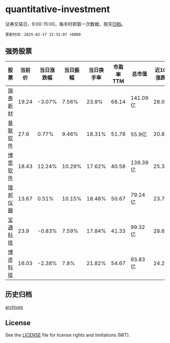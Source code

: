 # quantitative-investment

证券交易日，9:00-15:00，每半时抓取一次数据，按天[归档](archives)。

`更新时间：2025-02-17 15:31:07 +0800`

## 强势股票

|股票|当前价|当日涨跌幅|当日振幅|当日换手率|市盈率TTM|总市值|近10日涨跌幅|
|----|----|----|----|----|----|----|----|
|[瑞泰新材](https://xueqiu.com/S/SZ301238)|19.24|-3.07%|7.56%|23.9%|68.14|141.09亿|28.01%|
|[普联软件](https://xueqiu.com/S/SZ300996)|27.6|0.77%|9.46%|18.31%|51.78|55.9亿|20.84%|
|[博思软件](https://xueqiu.com/S/SZ300525)|18.43|12.24%|10.29%|17.62%|40.58|139.39亿|25.37%|
|[理邦仪器](https://xueqiu.com/S/SZ300206)|13.67|0.51%|10.15%|18.48%|50.67|79.24亿|23.71%|
|[宝通科技](https://xueqiu.com/S/SZ300031)|23.9|-0.83%|7.59%|17.84%|41.33|99.32亿|28.63%|
|[博彦科技](https://xueqiu.com/S/SZ002649)|16.03|-2.38%|7.8%|21.82%|54.67|93.83亿|24.26%|

## 历史归档

[archives](archives)

## License

See the [LICENSE](LICENSE) file for license rights and limitations (MIT).